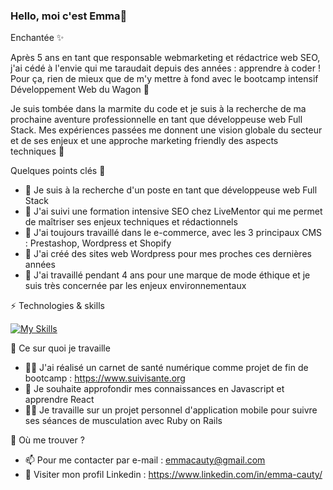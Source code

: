 ### Hello, moi c'est Emma👋

Enchantée ✨

Après 5 ans en tant que responsable webmarketing et rédactrice web SEO, j'ai cédé à l'envie qui me taraudait depuis des années : apprendre à coder ! Pour ça, rien de mieux que de m'y mettre à fond avec le bootcamp intensif Développement Web du Wagon 🚀

Je suis tombée dans la marmite du code et je suis à la recherche de ma prochaine aventure professionnelle en tant que développeuse web Full Stack. Mes expériences passées me donnent une vision globale du secteur et de ses enjeux et une approche marketing friendly des aspects techniques 🌟

Quelques points clés 🔑
* 💼 Je suis à la recherche d'un poste en tant que développeuse web Full Stack
* 🔎 J'ai suivi une formation intensive SEO chez LiveMentor qui me permet de maîtriser ses enjeux techniques et rédactionnels
* 🛒 J'ai toujours travaillé dans le e-commerce, avec les 3 principaux CMS : Prestashop, Wordpress et Shopify
* 🤟 J'ai créé des sites web Wordpress pour mes proches ces dernières années 
* 🌿 J'ai travaillé pendant 4 ans pour une marque de mode éthique et je suis très concernée par les enjeux environnementaux 

⚡ Technologies & skills

[![My Skills](https://skillicons.dev/icons?i=js,html,css,bootstrap,rails,ruby,github,figma,postgres,heroku,wordpress)](https://skillicons.dev)

📝 Ce sur quoi je travaille 
* 👩‍⚕️ J'ai réalisé un carnet de santé numérique comme projet de fin de bootcamp : https://www.suivisante.org
* 🧠 Je souhaite approfondir mes connaissances en Javascript et apprendre React
* 🏋️‍♀️ Je travaille sur un projet personnel d'application mobile pour suivre ses séances de musculation avec Ruby on Rails

👀 Où me trouver ?
* 📫 Pour me contacter par e-mail : emmacauty@gmail.com
* 📄 Visiter mon profil Linkedin : https://www.linkedin.com/in/emma-cauty/

